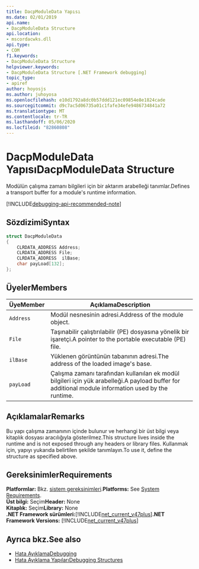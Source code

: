 ```yaml
---
title: DacpModuleData Yapısı
ms.date: 02/01/2019
api.name:
- DacpModuleData Structure
api.location:
- mscordacwks.dll
api.type:
- COM
f1.keywords:
- DacpModuleData Structure
helpviewer.keywords:
- DacpModuleData Structure [.NET Framework debugging]
topic_type:
- apiref
author: hoyosjs
ms.author: juhoyosa
ms.openlocfilehash: e10d1792a8dc0b57ddd121ec09854e8e1824cade
ms.sourcegitcommit: d9c7ac5d06735a01c1fafe34efe9486734841a72
ms.translationtype: MT
ms.contentlocale: tr-TR
ms.lasthandoff: 05/06/2020
ms.locfileid: "82860808"
---
```

# <a name="dacpmoduledata-structure"></a><span data-ttu-id="07cac-102">DacpModuleData Yapısı</span><span class="sxs-lookup"><span data-stu-id="07cac-102">DacpModuleData Structure</span></span>

<span data-ttu-id="07cac-103">Modülün çalışma zamanı bilgileri için bir aktarım arabelleği tanımlar.</span><span class="sxs-lookup"><span data-stu-id="07cac-103">Defines a transport buffer for a module's runtime information.</span></span>

[!INCLUDE[debugging-api-recommended-note](../../../../includes/debugging-api-recommended-note.md)]

## <a name="syntax"></a><span data-ttu-id="07cac-104">Sözdizimi</span><span class="sxs-lookup"><span data-stu-id="07cac-104">Syntax</span></span>

```cpp
struct DacpModuleData
{
    CLRDATA_ADDRESS Address;
    CLRDATA_ADDRESS File;
    CLRDATA_ADDRESS  ilBase;
    char payLoad[132];
};
```

## <a name="members"></a><span data-ttu-id="07cac-105">Üyeler</span><span class="sxs-lookup"><span data-stu-id="07cac-105">Members</span></span>

| <span data-ttu-id="07cac-106">Üye</span><span class="sxs-lookup"><span data-stu-id="07cac-106">Member</span></span>    | <span data-ttu-id="07cac-107">Açıklama</span><span class="sxs-lookup"><span data-stu-id="07cac-107">Description</span></span>                                                             |
| --------- | ----------------------------------------------------------------------- |
| `Address` | <span data-ttu-id="07cac-108">Modül nesnesinin adresi.</span><span class="sxs-lookup"><span data-stu-id="07cac-108">Address of the module object.</span></span>                                           |
| `File`    | <span data-ttu-id="07cac-109">Taşınabilir çalıştırılabilir (PE) dosyasına yönelik bir işaretçi.</span><span class="sxs-lookup"><span data-stu-id="07cac-109">A pointer to the portable executable (PE) file.</span></span>                       |
| `ilBase`  | <span data-ttu-id="07cac-110">Yüklenen görüntünün tabanının adresi.</span><span class="sxs-lookup"><span data-stu-id="07cac-110">The address of the loaded image's base.</span></span>                                 |
| `payLoad` | <span data-ttu-id="07cac-111">Çalışma zamanı tarafından kullanılan ek modül bilgileri için yük arabelleği.</span><span class="sxs-lookup"><span data-stu-id="07cac-111">A payload buffer for additional module information used by the runtime.</span></span> |

## <a name="remarks"></a><span data-ttu-id="07cac-112">Açıklamalar</span><span class="sxs-lookup"><span data-stu-id="07cac-112">Remarks</span></span>

<span data-ttu-id="07cac-113">Bu yapı çalışma zamanının içinde bulunur ve herhangi bir üst bilgi veya kitaplık dosyası aracılığıyla gösterilmez.</span><span class="sxs-lookup"><span data-stu-id="07cac-113">This structure lives inside the runtime and is not exposed through any headers or library files.</span></span> <span data-ttu-id="07cac-114">Kullanmak için, yapıyı yukarıda belirtilen şekilde tanımlayın.</span><span class="sxs-lookup"><span data-stu-id="07cac-114">To use it, define the structure as specified above.</span></span>

## <a name="requirements"></a><span data-ttu-id="07cac-115">Gereksinimler</span><span class="sxs-lookup"><span data-stu-id="07cac-115">Requirements</span></span>
<span data-ttu-id="07cac-116">**Platformlar:** Bkz. [sistem gereksinimleri](../../get-started/system-requirements.md).</span><span class="sxs-lookup"><span data-stu-id="07cac-116">**Platforms:** See [System Requirements](../../get-started/system-requirements.md).</span></span>  
<span data-ttu-id="07cac-117">**Üst bilgi:** Seçim</span><span class="sxs-lookup"><span data-stu-id="07cac-117">**Header:** None</span></span>  
<span data-ttu-id="07cac-118">**Kitaplık:** Seçim</span><span class="sxs-lookup"><span data-stu-id="07cac-118">**Library:** None</span></span>  
<span data-ttu-id="07cac-119">**.NET Framework sürümleri:**[!INCLUDE[net_current_v47plus](../../../../includes/net-current-v47plus.md)]</span><span class="sxs-lookup"><span data-stu-id="07cac-119">**.NET Framework Versions:** [!INCLUDE[net_current_v47plus](../../../../includes/net-current-v47plus.md)]</span></span>  

## <a name="see-also"></a><span data-ttu-id="07cac-120">Ayrıca bkz.</span><span class="sxs-lookup"><span data-stu-id="07cac-120">See also</span></span>

- [<span data-ttu-id="07cac-121">Hata Ayıklama</span><span class="sxs-lookup"><span data-stu-id="07cac-121">Debugging</span></span>](index.md)
- [<span data-ttu-id="07cac-122">Hata Ayıklama Yapıları</span><span class="sxs-lookup"><span data-stu-id="07cac-122">Debugging Structures</span></span>](debugging-structures.md)
